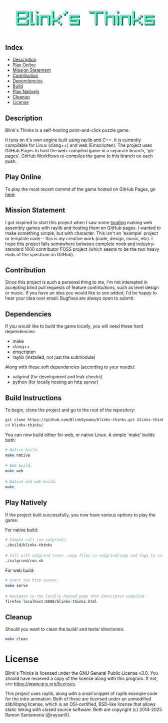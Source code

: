 # ![Blink's Thinks](res/img/title_text.png)

## Index
- [Description](#description)
- [Play Online](#play-online)
- [Mission Statement](#mission-statement)
- [Contribution](#contribution)
- [Dependencies](#dependencies)
- [Build](#build-instructions)
- [Play Natively](#play-natively)
- [Cleanup](#cleanup)
- [License](#license)

## Description
Blink's Thinks is a self-hosting point-and-click puzzle game.

It runs on it's own engine built using raylib and C++.  It is currently compilable for Linux
(clang++) and web (Emscripten). The project uses GitHub Pages to host the web-compiled game
in a separate branch, 'gh-pages'. GitHub Workflows re-compiles the game to this branch on each
push.

## Play Online
To play the most recent commit of the game hosted on GitHub Pages, go [here](https://blinkdynamo.github.io/blinks-thinks/).

## Mission Statement
I got inspired to start this project when I saw some [tsoding](https://github.com/tsoding)
making web assembly games with raylib and hosting them on GitHub pages. I wanted to make
something simple, but with character. This isn't an 'example' project or template code-- this
is my creative work (code, design, music, etc). I hope this project falls somewhere between
complete noob and industry-standard 1000 contributor FOSS project (which seems to be the two
heavy ends of the spectrum on GitHub).

## Contribution
Since this project is such a personal thing to me, I'm not interested in accepting blind pull
requests of feature contributions, such as level design or music. If you have an idea you would
like to see added, I'd be happy to hear your idea over email. Bugfixes are always open to submit.

## Dependencies
If you would like to build the game locally, you will need these hard dependencies:
- make
- clang++
- emscripten
- raylib (installed, not just the submodule)

Along with these soft dependencies (according to your needs):
- valgrind (for development and leak checks)
- python (for locally hosting an http server)

## Build Instructions
To begin, clone the project and go to the root of the repository:

```bash
git clone https://github.com/BlinkDynamo/blinks-thinks.git blinks-thinks
cd blinks-thinks/
```

You can now build either for web, or native Linux. A simple 'make' builds both:
```bash
# Native build.
make native

# Web build.
make web

# Native and web build.
make
``` 

## Play Natively
If the project built successfully, you now have various options to play the game: 

For native build:
```bash
# Simple call (no valgrind).
./build/blinks-thinks

# Call with valgrind (uses .supp files in valgrind/supp and logs to valgrind/log).
./valgrind/run.sh
```

For web build:
```bash
# Start the http server.
make serve

# Navigate to the locally hosted page that Emscripten compiled.
firefox localhost:8080/blinks-thinks.html
```

## Cleanup
Should you want to clean the build/ and tests/ directories:
```bash
make clean
```

# License
Blink's Thinks is licensed under the GNU General Public License v3.0. You should have recieved
a copy of the license along with this program. If not, see <https://www.gnu.org/licenses>.

This project uses raylib, along with a small snippet of raylib example code for the intro
animation. Both of these are licensed under an unmodified zlib/libpng license, which is an
OSI-certified, BSD-like license that allows static linking with closed source software.
Both are copyright (c) 2014-2025 Ramon Santamaria (@raysan5).
